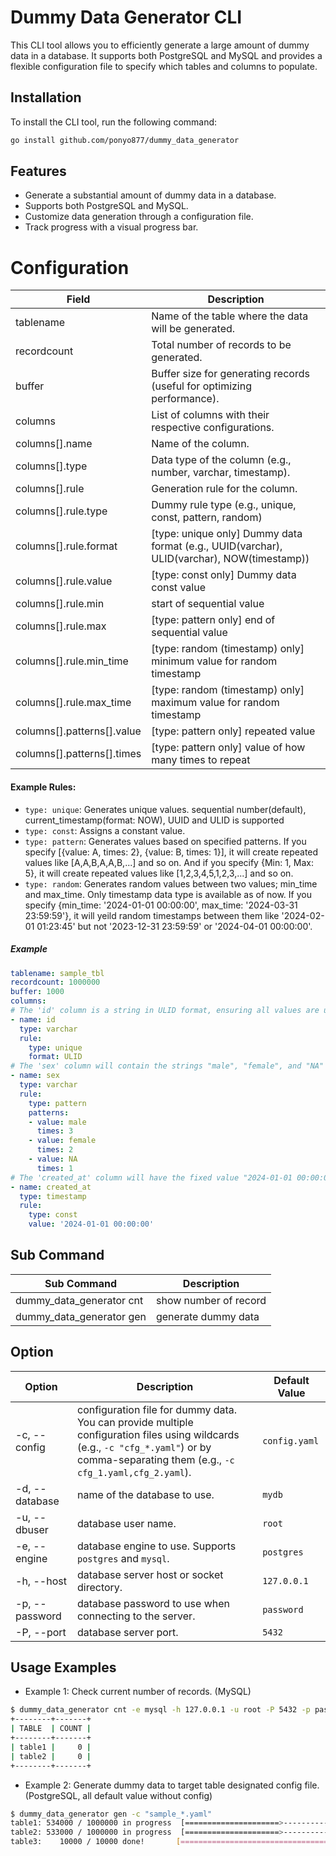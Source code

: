 # Dummy Data Generator CLI
This CLI tool allows you to efficiently generate a large amount of dummy data in a database. It supports both PostgreSQL and MySQL and provides a flexible configuration file to specify which tables and columns to populate.

## Installation
To install the CLI tool, run the following command:

```bash
go install github.com/ponyo877/dummy_data_generator
```

## Features
- Generate a substantial amount of dummy data in a database.
- Supports both PostgreSQL and MySQL.
- Customize data generation through a configuration file.
- Track progress with a visual progress bar.

# Configuration
| Field       | Description                                                               |
|-------------|---------------------------------------------------------------------------|
| tablename   | Name of the table where the data will be generated.                        |
| recordcount | Total number of records to be generated.                                   |
| buffer      | Buffer size for generating records (useful for optimizing performance).    |
| columns     | List of columns with their respective configurations.                       |
| columns[].name        | Name of the column.                                                        |
| columns[].type        | Data type of the column (e.g., number, varchar, timestamp).                  |
| columns[].rule        | Generation rule for the column.                                             |
| columns[].rule.type        | Dummy rule type (e.g., unique, const, pattern, random) |
| columns[].rule.format        | [type: unique only] Dummy data format (e.g., UUID(varchar), ULID(varchar), NOW(timestamp)) |
| columns[].rule.value        | [type: const only] Dummy data const value |
| columns[].rule.min        | start of sequential value |
| columns[].rule.max        | [type: pattern only] end of sequential value |
| columns[].rule.min_time   | [type: random (timestamp) only] minimum value for random timestamp |
| columns[].rule.max_time   | [type: random (timestamp) only] maximum value for random timestamp |
| columns[].patterns[].value        | [type: pattern only] repeated value |
| columns[].patterns[].times        | [type: pattern only] value of how many times to repeat |

#### Example Rules:

- `type: unique`: Generates unique values. sequential number(default), current_timestamp(format: NOW), UUID and ULID is supported
- `type: const`: Assigns a constant value.
- `type: pattern`: Generates values based on specified patterns. If you specify [{value: A, times: 2}, {value: B, times: 1}], it will create repeated values like [A,A,B,A,A,B,...] and so on. And if you specify {Min: 1, Max: 5}, it will create repeated values like [1,2,3,4,5,1,2,3,...] and so on.
- `type: random`: Generates random values between two values; min_time and max_time. Only timestamp data type is available as of now. If you specify {min_time: '2024-01-01 00:00:00', max_time: '2024-03-31 23:59:59'}, it will yeild random timestamps between them like '2024-02-01 01:23:45' but not '2023-12-31 23:59:59' or '2024-04-01 00:00:00'.

##### Example
```yaml
tablename: sample_tbl
recordcount: 1000000
buffer: 1000
columns:
# The 'id' column is a string in ULID format, ensuring all values are unique.
- name: id
  type: varchar
  rule:
    type: unique
    format: ULID
# The 'sex' column will contain the strings "male", "female", and "NA" in a 3:2:1 ratio.
- name: sex
  type: varchar
  rule:
    type: pattern
    patterns:
    - value: male
      times: 3
    - value: female
      times: 2
    - value: NA
      times: 1
# The 'created_at' column will have the fixed value "2024-01-01 00:00:00".
- name: created_at
  type: timestamp
  rule:
    type: const
    value: '2024-01-01 00:00:00'
```
## Sub Command
| Sub Command           | Description                                                                                                  |
|------------------|--------------------------------------------------------------------------------------------------------------|
| dummy_data_generator cnt     | show number of record |
| dummy_data_generator gen     | generate dummy data |

## Option
| Option           | Description                                                                                                  | Default Value |
|------------------|--------------------------------------------------------------------------------------------------------------|---------------|
| -c, --config      | configuration file for dummy data. You can provide multiple configuration files using wildcards <br>(e.g., `-c "cfg_*.yaml"`) or by comma-separating them (e.g., `-c cfg_1.yaml,cfg_2.yaml`). | `config.yaml` |
| -d, --database    | name of the database to use.                                                                   | `mydb`        |
| -u, --dbuser      | database user name.                                                                            | `root`        |
| -e, --engine      | database engine to use. Supports `postgres` and `mysql`.                                     | `postgres`    |
| -h, --host        | database server host or socket directory.                                                      | `127.0.0.1`   |
| -p, --password    | database password to use when connecting to the server.                                       | `password`    |
| -P, --port        | database server port.                                                                         | `5432`        |

## Usage Examples
- Example 1: Check current number of records. (MySQL)
```bash
$ dummy_data_generator cnt -e mysql -h 127.0.0.1 -u root -P 5432 -p password -c sample_1.yaml,sample_2.yaml
+--------+-------+
| TABLE  | COUNT |
+--------+-------+
| table1 |     0 |
| table2 |     0 |
+--------+-------+
```

- Example 2: Generate dummy data to target table designated config file. (PostgreSQL, all default value without config)
```bash
$ dummy_data_generator gen -c "sample_*.yaml"
table1: 534000 / 1000000 in progress  [=====================>-------------------]  53 %
table2: 533000 / 1000000 in progress  [=====================>-------------------]  53 %
table3:    10000 / 10000 done!       [=========================================] 
```


